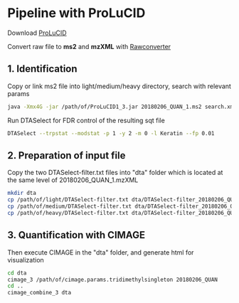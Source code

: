 # Pipeline with ProLuCID

Download [ProLuCID](http://fields.scripps.edu/yates/wp/?page_id=821)

Convert raw file to **ms2** and **mzXML** with [Rawconverter](http://fields.scripps.edu/rawconv/)



## 1. Identification

Copy or link ms2 file into light/medium/heavy directory, search with relevant params

```bash
java -Xmx4G -jar /path/of/ProLuCID1_3.jar 20180206_QUAN_1.ms2 search.xml 4
```

Run DTASelect for FDR control of the resulting sqt file

```bash
DTASelect --trpstat --modstat -p 1 -y 2 -m 0 -l Keratin --fp 0.01
```



## 2. Preparation of input file

Copy the two DTASelect-filter.txt files into "dta" folder which is located at the same level of 20180206_QUAN_1.mzXML

```bash
mkdir dta
cp /path/of/light/DTASelect-filter.txt dta/DTASelect-filter_20180206_QUAN_light.txt
cp /path/of/medium/DTASelect-filter.txt dta/DTASelect-filter_20180206_QUAN_medium.txt
cp /path/of/heavy/DTASelect-filter.txt dta/DTASelect-filter_20180206_QUAN_heavy.txt
```



## 3. Quantification with CIMAGE

Then execute CIMAGE in the "dta" folder, and generate html for visualization

```bash
cd dta
cimage_3 /path/of/cimage.params.tridimethylsingleton 20180206_QUAN
cd ..
cimage_combine_3 dta
```

